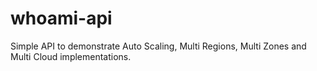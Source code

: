 # whoami-api
Simple API to demonstrate Auto Scaling, Multi Regions, Multi Zones and Multi Cloud implementations. 
